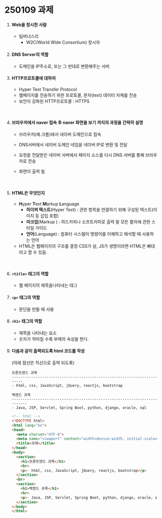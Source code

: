 # 250109 과제

1. #### Web을 창시한 사람

   - 팀버너스리
     - W2C(World Wide Consortium) 창시자
       ​

2. #### DNS Server의 역할

   - 도메인을 IP주소로, 또는 그 반대로 변환해주는 서버
     ​

3. #### HTTP프로토콜에 대하여

   - Hyper Text Transfer Protocol
   - 웹페이지를 전송하기 위한 프로토콜, 문자(text) 데이터 자체를 전송
   - 보안이 강화된 HTTP프로토콜 : HTTPS

   ​

4. #### 브라우저에서 naver 접속 후 naver 화면을 보기 까지의 과정을 간략히 설명

   - 브라우저(예.크롬)에서 네이버 도메인으로 접속

   - DNS서버에서 네이버 도메인 네임을 네이버 IP로 변환 및 전달

   - 요청을 전달받은 네이버 서버에서 페이지 소스를 다시 DNS 서버를 통해 브라우저로 전송

   - 화면이 출력 됨

     ​

5. #### HTML은 무엇인지

   - **H**yper **T**ext **M**arkup **L**anguage
     - **하이퍼 텍스트**(Hyper Text) : 관련 항목을 연결하기 위해 구성된 텍스트(이미지 등 삽입 포함)
     - **마크업**(Markup ) : 하드카피나 소프트카피로 출력 될 모든 활자에 관한 스타일 가이드
     - **언어**(Language) : 컴퓨터 시스템이 명령어를 이해하고 해석할 때 사용하는 언어
   - HTML은 웹페이지의 구조를 결정 CSS가 살, JS가 생명이라면 HTML은 뼈대라고 할 수 있음.

   ​

6. #### `<title>` 태그의 역할

   - 웹 페이지의 제목을나타내는 태그

7. ####  `<p>` 태그의 역할

   - 문단을 만들 때 사용

8. #### `<h1>` 태그의 역할

   - 제목을 나타내는 요소
   - 숫자가 작아질 수록 부제의 속성을 띈다.
     ​

9. #### 다음과 같이 출력되도록 html 코드를 작성

   (아래 점선은 직선으로 출력 되도록)

   ```
   프론트엔드 과목
   ------------------------------------------------------------------------ 
   - html, css, JavaScript, jQuery, reactjs, bootstrap

   백엔드 과목
   --------------------------------------------------------------------------	
   - Java, JSP, Servlet, Spring Boot, python, django, oracle, sql
   ```

   ```html
   <!-- html -->
   <!DOCTYPE html>
   <html lang="ko">
   <head>
     <meta charset="UTF-8">
     <meta name="viewport" content="width=device-width, initial-scale=1.0">
     <title>과제</title>
   </head>
   <body>
     <section>
       <h1>프론트엔드 과목</h1>
       <hr>
       <p>- html, css, JavaScript, jQuery, reactjs, bootstrap</p>
     </section>
     <br>
     <section>
       <h1>백엔드 과목</h1>
       <hr>
       <p>- Java, JSP, Servlet, Spring Boot, python, django, oracle, sql</p>
     </section>
   </body>
   </html>
   ```

   ​